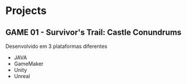 # Projects



## GAME 01 - Survivor's Trail: Castle Conundrums
Desenvolvido em 3 plataformas diferentes
- JAVA
- GameMaker
- Unity
- Unreal
